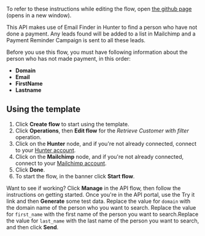 To refer to these instructions while editing the flow, open [the github page](https://github.com/ot4i/app-connect-templates/tree/main/resources/markdown/API%20to%20use20Email%20Finder%20in%20Hunter%20to%20find%20people%20who%20have%20not%20paid%20and%20create%20a%20Payment%20Reminder%20Campaign%20in%20Mailchimp_instructions.md) (opens in a new window).

This API makes use of Email Finder in Hunter to find a person who have not done a payment. Any leads found will be added to a list in Mailchimp and a Payment Reminder Campaign is sent to all these leads.

Before you use this flow, you must have following information about the person who has not made payment, in this order:
* **Domain** 
* **Email**
* **FirstName**
* **Lastname**

## Using the template

1. Click **Create flow** to start using the template.
1. Click **Operations**, then **Edit flow** for the _Retrieve Customer with filter_ operation.
1. Click on the **Hunter** node, and if you're not already connected, connect to your [Hunter account](https://www.ibm.com/docs/en/app-connect/saas?topic=apps-hunter).
1. Click on the **Mailchimp** node, and if you're not already connected, connect to your [Mailchimp account]([https://ibm.biz/aassalesforce](https://www.ibm.com/docs/en/app-connect/saas?topic=apps-mailchimp)).
1. Click **Done**.
1. To start the flow, in the banner click **Start flow**.

Want to see if working? Click **Manage** in the API flow, then follow the instructions on getting started. Once you're in the API portal, use the Try it link and then **Generate** some test data. Replace the value for `domain` with the domain name of the person who you want to search. Replace the value for `first_name` with the first name of the person you want to search.Replace the value for `last_name` with the last name of the person you want to search, and then click **Send**.
